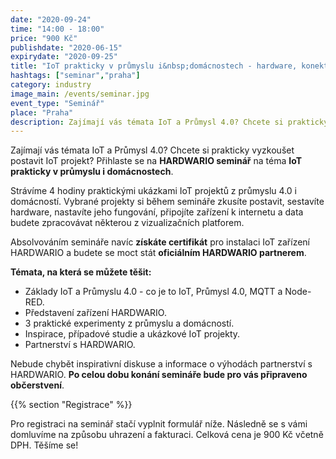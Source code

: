 ```yaml
---
date: "2020-09-24"
time: "14:00 - 18:00"
price: "900 Kč"
publishdate: "2020-06-15"
expirydate: "2020-09-25"
title: "IoT prakticky v průmyslu i&nbsp;domácnostech - hardware, konektivita, experimenty, projekty"
hashtags: ["seminar","praha"]
category: industry
image_main: /events/seminar.jpg
event_type: "Seminář"
place: "Praha"
description: Zajímají vás témata IoT a Průmysl 4.0? Chcete si prakticky vyzkoušet postavit IoT projekt? Přihlaste se na HARDWARIO seminář** na téma **IoT prakticky v průmyslu i domácnostech. Strávíme 4 hodiny praktickými ukázkami IoT projektů z průmyslu 4.0 i domácností. Vybrané projekty si během semináře zkusíte postavit, sestavíte hardware, nastavíte jeho fungování, připojíte zařízení k internetu a data budete zpracovávat některou z vizualizačních platforem.
---
```


Zajímají vás témata IoT a Průmysl 4.0? Chcete si prakticky vyzkoušet postavit IoT projekt? Přihlaste se na **HARDWARIO seminář** na téma **IoT prakticky v průmyslu i domácnostech**.

Strávíme 4 hodiny praktickými ukázkami IoT projektů z průmyslu 4.0 i domácností. Vybrané projekty si během semináře zkusíte postavit, sestavíte hardware, nastavíte jeho fungování, připojíte zařízení k internetu a data budete zpracovávat některou z vizualizačních platforem.

Absolvováním semináře navíc **získáte certifikát** pro instalaci IoT zařízení HARDWARIO a budete se moct stát **oficiálním HARDWARIO partnerem**.

**Témata, na která se můžete těšit:**

<ul class = "font-list">
<li>Základy IoT a Průmyslu 4.0 - co je to IoT, Průmysl 4.0, MQTT a Node-RED.</li>
<li>Představení zařízení HARDWARIO.</li>
<li>3 praktické experimenty z průmyslu a domácností.</li>
<li>Inspirace, případové studie a ukázkové IoT projekty.</li>
<li>Partnerství s HARDWARIO.</li>
</ul>

Nebude chybět inspirativní diskuse a informace o výhodách partnerství s HARDWARIO. **Po celou dobu konání semináře bude pro vás připraveno občerstvení**.

{{% section "Registrace" %}}

Pro registraci na seminář stačí vyplnit formulář níže. Následně se s vámi domluvíme na způsobu uhrazení a fakturaci. Celková cena je 900 Kč včetně DPH. Těšíme se!

<script charset="utf-8" type="text/javascript" src="//js.hsforms.net/forms/shell.js"></script>
<script>
jQuery(window).scroll(function() {
if (!jQuery('.hbspt-form').length) {
hbspt.forms.create({
    portalId: "5453210",
	formId: "b0870520-9e0c-4b72-b891-4513a7c75fd9"
});
}
});
</script>
